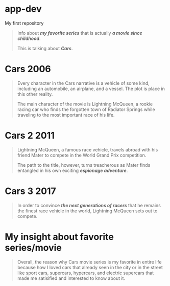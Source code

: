 # app-dev
My first repository

> Info about ***my favorite series*** that is actually ***a movie since childhood***.
>
> This is talking about ***Cars***.
>
# Cars 2006
> Every character in the Cars narrative is a vehicle of some kind, including an automobile, an airplane, and a vessel. The plot is place in this other reality.
>
> The main character of the movie is Lightning McQueen, a rookie racing car who finds the forgotten town of Radiator Springs while traveling to the most important race of his life.
# Cars 2 2011
> Lightning McQueen, a famous race vehicle, travels abroad with his friend Mater to compete in the World Grand Prix competition.
>
> The path to the title, however, turns treacherous as Mater finds entangled in his own exciting ***espionage adventure***.
# Cars 3 2017
> In order to convince ***the next generations of racers*** that he remains the finest race vehicle in the world, Lightning McQueen sets out to compete.
# My insight about favorite series/movie
> Overall, the reason why Cars movie series is my favorite in entire life because how I loved cars that already seen in the city or in the street like sport cars, supercars, hypercars, and electric supercars that made me satisified and interested to know about it.
